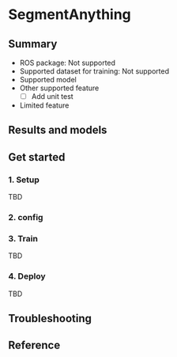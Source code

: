 # SegmentAnything
## Summary

- ROS package: Not supported
- Supported dataset for training: Not supported
- Supported model
- Other supported feature
  - [ ] Add unit test
- Limited feature

## Results and models


## Get started
### 1. Setup

TBD

### 2. config

### 3. Train

TBD

### 4. Deploy

TBD

## Troubleshooting
## Reference
